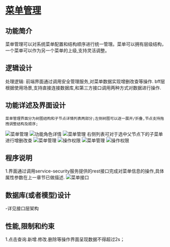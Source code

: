 # [菜单管理]()

## **功能简介**

  菜单管理可以对系统菜单配置和结构顺序进行统一管理。菜单可以拥有层级结构，一个菜单可以作为另一个菜单的上级,支持灵活调整。

## **逻辑设计**

  处理逻辑:
    前端界面通过调用安全管理服务,对菜单数据实现增删改查等操作.
    bff层根据使用场景,支持直接连接数据库,和第三方接口调用两种方式对数据进行操作.

## **功能详述及界面设计**

    菜单管理界面分为树图结构和子节点详情列表两部分;左侧树图可以逐一展开/折叠,节点支持拖拽调整结构及顺序;
  ![菜单管理](../images/modules/菜单管理.png)
  ![功能角色详情](../images/modules/功能角色-查看.png)
  ![菜单管理](../images/modules/菜单管理-顺序修改.png)
    右侧列表可对于选中父节点下的子菜单进行增删改查
  ![菜单管理](../images/modules/菜单管理-新增修改.png)
  ![操作权限](../images/modules/权限管理-新增-接口.png)
  ![菜单管理](../images/modules/菜单管理-删除.png)
  ![操作权限](../images/modules/权限管理-删除-接口.png)

## **程序说明**

  1.界面通过调用service-security服务提供的rest接口完成对菜单信息的操作,具体属性参数在上一章节已做描述.
  ![菜单接口](../images/modules/功能角色&菜单-接口列表.png)

## **数据库(或者模型)设计**

  -详见接口层架构

## **性能,限制和约束**

  1.点击查询.新增.修改.删除等操作界面呈现数据不得超过2s；
